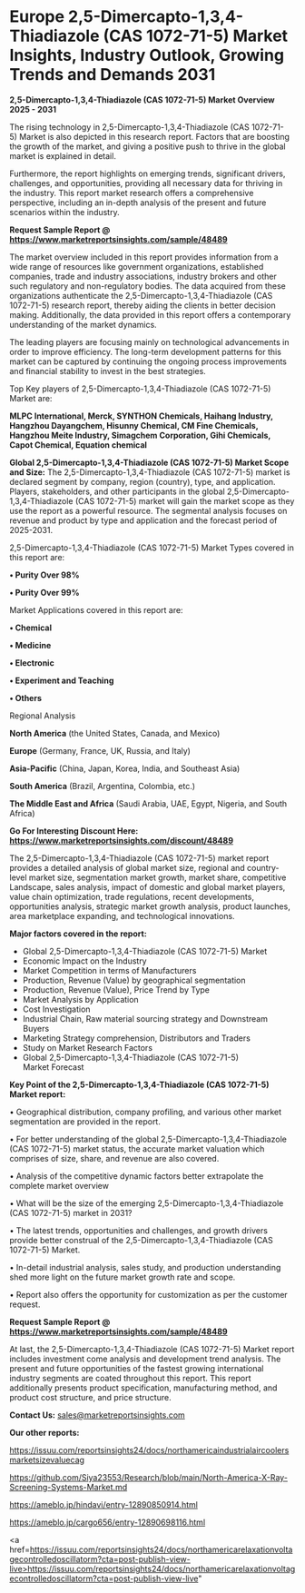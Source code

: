 # Europe 2,5-Dimercapto-1,3,4-Thiadiazole (CAS 1072-71-5) Market Insights, Industry Outlook, Growing Trends and Demands 2031

<Strong> 2,5-Dimercapto-1,3,4-Thiadiazole (CAS 1072-71-5) Market Overview 2025 - 2031</strong>

The rising technology in 2,5-Dimercapto-1,3,4-Thiadiazole (CAS 1072-71-5) Market is also depicted in this research report. Factors that are boosting the growth of the market, and giving a positive push to thrive in the global market is explained in detail.

Furthermore, the report highlights on emerging trends, significant drivers, challenges, and opportunities, providing all necessary data for thriving in the industry. This report market research offers a comprehensive perspective, including an in-depth analysis of the present and future scenarios within the industry.

<strong>Request Sample Report @ <a href=https://www.marketreportsinsights.com/sample/48489>https://www.marketreportsinsights.com/sample/48489</a></strong>

The market overview included in this report provides information from a wide range of resources like government organizations, established companies, trade and industry associations, industry brokers and other such regulatory and non-regulatory bodies. The data acquired from these organizations authenticate the 2,5-Dimercapto-1,3,4-Thiadiazole (CAS 1072-71-5) research report, thereby aiding the clients in better decision making. Additionally, the data provided in this report offers a contemporary understanding of the market dynamics.

The leading players are focusing mainly on technological advancements in order to improve efficiency. The long-term development patterns for this market can be captured by continuing the ongoing process improvements and financial stability to invest in the best strategies.

Top Key players of 2,5-Dimercapto-1,3,4-Thiadiazole (CAS 1072-71-5) Market are:

<strong>MLPC International, Merck, SYNTHON Chemicals, Haihang Industry, Hangzhou Dayangchem, Hisunny Chemical, CM Fine Chemicals, Hangzhou Meite Industry, Simagchem Corporation, Gihi Chemicals, Capot Chemical, Equation chemical</strong>

<strong><b>Global 2,5-Dimercapto-1,3,4-Thiadiazole (CAS 1072-71-5) Market Scope and Size:</b></strong>
The 2,5-Dimercapto-1,3,4-Thiadiazole (CAS 1072-71-5) market is declared segment by company, region (country), type, and application. Players, stakeholders, and other participants in the global 2,5-Dimercapto-1,3,4-Thiadiazole (CAS 1072-71-5) market will gain the market scope as they use the report as a powerful resource. The segmental analysis focuses on revenue and product by type and application and the forecast period of 2025-2031.

2,5-Dimercapto-1,3,4-Thiadiazole (CAS 1072-71-5) Market Types covered in this report are:

<strong>•  Purity Over 98%

•  Purity Over 99%</strong>

Market Applications covered in this report are:

<strong>•  Chemical

•  Medicine

•  Electronic

•  Experiment and Teaching

•  Others</strong> 

Regional Analysis

<strong>North America</strong> (the United States, Canada, and Mexico)

<strong>Europe</strong> (Germany, France, UK, Russia, and Italy)

<strong>Asia-Pacific</strong> (China, Japan, Korea, India, and Southeast Asia)

<strong>South America</strong> (Brazil, Argentina, Colombia, etc.)

<strong>The Middle East and Africa</strong> (Saudi Arabia, UAE, Egypt, Nigeria, and South Africa)

<strong>Go For Interesting Discount Here: <a href=https://www.marketreportsinsights.com/discount/48489>https://www.marketreportsinsights.com/discount/48489</a></strong>

The 2,5-Dimercapto-1,3,4-Thiadiazole (CAS 1072-71-5) market report provides a detailed analysis of global market size, regional and country-level market size, segmentation market growth, market share, competitive Landscape, sales analysis, impact of domestic and global market players, value chain optimization, trade regulations, recent developments, opportunities analysis, strategic market growth analysis, product launches, area marketplace expanding, and technological innovations.

<strong><b>Major factors covered in the report:</b></strong>
<ul>
  <li>Global 2,5-Dimercapto-1,3,4-Thiadiazole (CAS 1072-71-5) Market </li>
  <li>Economic Impact on the Industry</li>
  <li>Market Competition in terms of Manufacturers</li>
  <li>Production, Revenue (Value) by geographical segmentation</li>
  <li>Production, Revenue (Value), Price Trend by Type</li>
  <li>Market Analysis by Application</li>
  <li>Cost Investigation</li>
  <li>Industrial Chain, Raw material sourcing strategy and Downstream Buyers</li>
  <li>Marketing Strategy comprehension, Distributors and Traders</li>
  <li>Study on Market Research Factors</li>
  <li>Global 2,5-Dimercapto-1,3,4-Thiadiazole (CAS 1072-71-5) Market Forecast</li>
</ul>

<strong><b>Key Point of the 2,5-Dimercapto-1,3,4-Thiadiazole (CAS 1072-71-5) Market report:</b></strong>

• Geographical distribution, company profiling, and various other market segmentation are provided in the report.

• For better understanding of the global 2,5-Dimercapto-1,3,4-Thiadiazole (CAS 1072-71-5) market status, the accurate market valuation which comprises of size, share, and revenue are also covered.

• Analysis of the competitive dynamic factors better extrapolate the complete market overview

• What will be the size of the emerging 2,5-Dimercapto-1,3,4-Thiadiazole (CAS 1072-71-5) market in 2031?

• The latest trends, opportunities and challenges, and growth drivers provide better construal of the 2,5-Dimercapto-1,3,4-Thiadiazole (CAS 1072-71-5) Market.

• In-detail industrial analysis, sales study, and production understanding shed more light on the future market growth rate and scope.

• Report also offers the opportunity for customization as per the customer request.

<strong>Request Sample Report @ <a href=https://www.marketreportsinsights.com/sample/48489>https://www.marketreportsinsights.com/sample/48489</a></strong>

At last, the 2,5-Dimercapto-1,3,4-Thiadiazole (CAS 1072-71-5) Market report includes investment come analysis and development trend analysis. The present and future opportunities of the fastest growing international industry segments are coated throughout this report. This report additionally presents product specification, manufacturing method, and product cost structure, and price structure.

<strong>Contact Us:</strong>
sales@marketreportsinsights.com

<strong>Our other reports:</strong>

<a href=https://issuu.com/reportsinsights24/docs/northamericaindustrialaircoolersmarketsizevaluecag>https://issuu.com/reportsinsights24/docs/northamericaindustrialaircoolersmarketsizevaluecag</a>

<a href=https://github.com/Siya23553/Research/blob/main/North-America-X-Ray-Screening-Systems-Market.md>https://github.com/Siya23553/Research/blob/main/North-America-X-Ray-Screening-Systems-Market.md</a>

<a href=https://ameblo.jp/hindavi/entry-12890850914.html>https://ameblo.jp/hindavi/entry-12890850914.html</a>

<a href=https://ameblo.jp/cargo656/entry-12890698116.html>https://ameblo.jp/cargo656/entry-12890698116.html</a>

<a href=https://issuu.com/reportsinsights24/docs/northamericarelaxationvoltagecontrolledoscillatorm?cta=post-publish-view-live>https://issuu.com/reportsinsights24/docs/northamericarelaxationvoltagecontrolledoscillatorm?cta=post-publish-view-live</a>"
